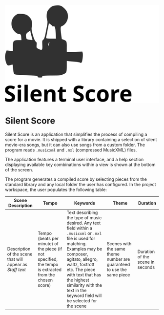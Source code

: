 ![image](logo.svg)


# Silent Score

Silent Score is an application that simplifies the process of compiling a score for a movie. It is shipped with a library containing a selection of silent movie-era songs, but it can also use songs from a custom folder. The program reads `.musicxml` and `.mxl` (compressed MusicXML) files.

The application features a terminal user interface, and a help section displaying available key combinations within a view is shown at the bottom of the screen.

The program generates a compiled score by selecting pieces from the standard library and any local folder the user has configured. In the project workspace, the user populates the following table:

| Scene Description | Tempo | Keywords | Theme | Duration |
| ----------------- | ----- | -------- | ----- | -------- |
| Description of the scene that will appear as *Staff text* | Tempo (beats per minute) of the piece (if not specified, the tempo is extracted from the chosen score) | Text describing the type of music desired. Any text field within a `.musicxml` or `.mxl` file is used for matching. Examples may be composer, agitato, allegro, waltz, foxtrott etc. The piece with text that has the highest similarity with the text in the keyword field will be selected for the scene | Scenes with the same theme number are guaranteed to use the same piece | Duration of the scene in seconds |
